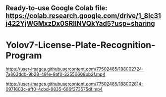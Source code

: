 ## Ready-to-use Google Colab file: https://colab.research.google.com/drive/1_8Ic31j422YjWGMxzDx0SRIINVQkYad5?usp=sharing
# Yolov7-License-Plate-Recognition-Program




https://user-images.githubusercontent.com/77502485/188002724-7a863ddb-9b28-491e-9af0-32556609bb2f.mp4




https://user-images.githubusercontent.com/77502485/188002814-0971603c-aff0-4cbd-9835-686f273575df.mp4


